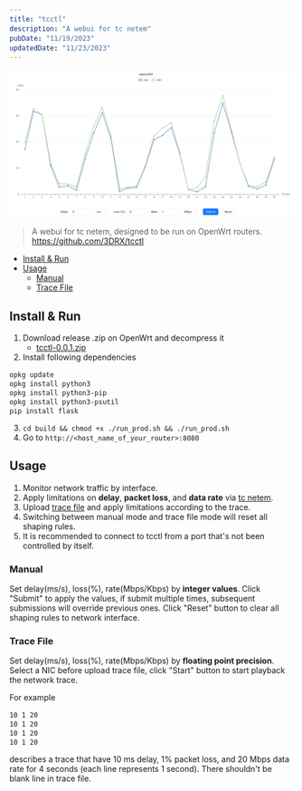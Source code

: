 ```yaml
---
title: "tcctl"
description: "A webui for tc netem"
pubDate: "11/19/2023"
updatedDate: "11/23/2023"
---
```



![tcctl](../../../assets/gagets/tcctl.png)

> A webui for tc netem, designed to be run on OpenWrt routers.  
> https://github.com/3DRX/tcctl

<!--toc:start-->
- [Install & Run](#install-run)
- [Usage](#usage)
  - [Manual](#manual)
  - [Trace File](#trace-file)
<!--toc:end-->

## Install & Run

1. Download release .zip on OpenWrt and decompress it
    - [tcctl-0.0.1.zip](/tcctl-0.0.1.zip)
2. Install following dependencies
```
opkg update
opkg install python3
opkg install python3-pip
opkg install python3-psutil
pip install flask
```
3. `cd build && chmod +x ./run_prod.sh && ./run_prod.sh`
4. Go to `http://<host_name_of_your_router>:8080`

## Usage

1. Monitor network traffic by interface.
2. Apply limitations on **delay**, **packet loss**, and **data rate** via [tc netem](/blog/gadgets/tc_openwrt).
3. Upload [trace file](#trace-file) and apply limitations according to the trace.
4. Switching between manual mode and trace file mode will reset all shaping rules.
5. It is recommended to connect to tcctl from a port that's not been controlled by itself.

### Manual

Set delay(ms/s), loss(%), rate(Mbps/Kbps) by **integer values**.
Click "Submit" to apply the values, if submit multiple times,
subsequent submissions will override previous ones.
Click "Reset" button to clear all shaping rules to network interface.

### Trace File

Set delay(ms/s), loss(%), rate(Mbps/Kbps) by **floating point precision**.
Select a NIC before upload trace file, click "Start" button to start playback the network trace.

For example

```
10 1 20
10 1 20
10 1 20
10 1 20
```

describes a trace that have 10 ms delay, 1% packet loss, and 20 Mbps data rate for 4 seconds (each line represents 1 second).
There shouldn't be blank line in trace file.

